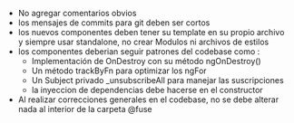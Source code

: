 - No agregar comentarios obvios
- los mensajes de commits para git deben ser cortos
- los nuevos componentes deben tener su template en su propio archivo y siempre usar standalone, no crear Modulos ni archivos de estilos
- los componentes deberian seguir patrones del codebase como :
    - Implementación de OnDestroy con su método ngOnDestroy()
    - Un método trackByFn para optimizar los ngFor
    - Un Subject privado \_unsubscribeAll para manejar las suscripciones
    - la inyeccion de dependencias debe hacerse en el constructor
- Al realizar correcciones generales en el codebase, no se debe alterar nada al interior de la carpeta @fuse
